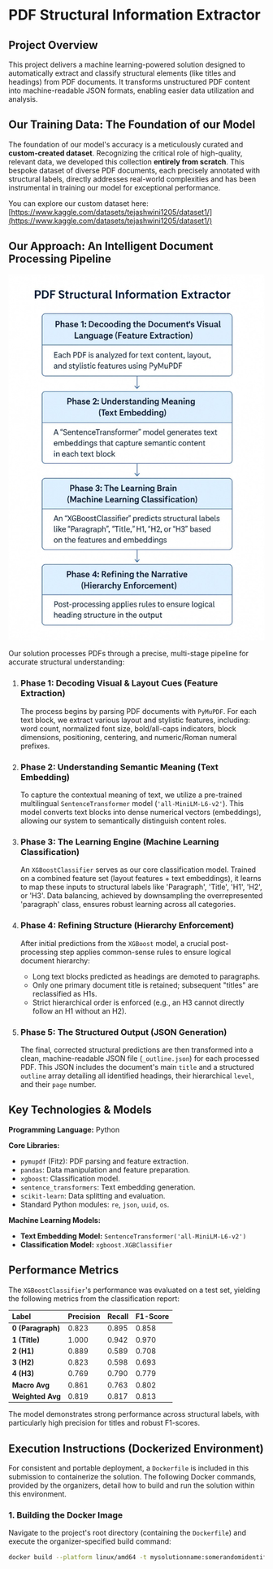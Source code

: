 # PDF Structural Information Extractor

## Project Overview

This project delivers a machine learning-powered solution designed to automatically extract and classify structural elements (like titles and headings) from PDF documents. It transforms unstructured PDF content into machine-readable JSON formats, enabling easier data utilization and analysis.

## Our Training Data: The Foundation of our Model

The foundation of our model's accuracy is a meticulously curated and **custom-created dataset**. Recognizing the critical role of high-quality, relevant data, we developed this collection **entirely from scratch**. This bespoke dataset of diverse PDF documents, each precisely annotated with structural labels, directly addresses real-world complexities and has been instrumental in training our model for exceptional performance.

You can explore our custom dataset here: [https://www.kaggle.com/datasets/tejashwini1205/dataset1/](https://www.kaggle.com/datasets/tejashwini1205/dataset1/)
## Our Approach: An Intelligent Document Processing Pipeline

![System Flowchart](flowchart.jpeg)

Our solution processes PDFs through a precise, multi-stage pipeline for accurate structural understanding:

1.  ### Phase 1: Decoding Visual & Layout Cues (Feature Extraction)
    The process begins by parsing PDF documents with `PyMuPDF`. For each text block, we extract various layout and stylistic features, including: word count, normalized font size, bold/all-caps indicators, block dimensions, positioning, centering, and numeric/Roman numeral prefixes.

2.  ### Phase 2: Understanding Semantic Meaning (Text Embedding)
    To capture the contextual meaning of text, we utilize a pre-trained multilingual `SentenceTransformer` model (`'all-MiniLM-L6-v2'`). This model converts text blocks into dense numerical vectors (embeddings), allowing our system to semantically distinguish content roles.

3.  ### Phase 3: The Learning Engine (Machine Learning Classification)
    An `XGBoostClassifier` serves as our core classification model. Trained on a combined feature set (layout features + text embeddings), it learns to map these inputs to structural labels like 'Paragraph', 'Title', 'H1', 'H2', or 'H3'. Data balancing, achieved by downsampling the overrepresented 'paragraph' class, ensures robust learning across all categories.

4.  ### Phase 4: Refining Structure (Hierarchy Enforcement)
    After initial predictions from the `XGBoost` model, a crucial post-processing step applies common-sense rules to ensure logical document hierarchy:
    * Long text blocks predicted as headings are demoted to paragraphs.
    * Only one primary document title is retained; subsequent "titles" are reclassified as H1s.
    * Strict hierarchical order is enforced (e.g., an H3 cannot directly follow an H1 without an H2).

5.  ### Phase 5: The Structured Output (JSON Generation)
    The final, corrected structural predictions are then transformed into a clean, machine-readable JSON file (`_outline.json`) for each processed PDF. This JSON includes the document's main `title` and a structured `outline` array detailing all identified headings, their hierarchical `level`, and their `page` number.

## Key Technologies & Models

**Programming Language:** Python

**Core Libraries:**
* `pymupdf` (Fitz): PDF parsing and feature extraction.
* `pandas`: Data manipulation and feature preparation.
* `xgboost`: Classification model.
* `sentence_transformers`: Text embedding generation.
* `scikit-learn`: Data splitting and evaluation.
* Standard Python modules: `re`, `json`, `uuid`, `os`.

**Machine Learning Models:**
* **Text Embedding Model:** `SentenceTransformer('all-MiniLM-L6-v2')`
* **Classification Model:** `xgboost.XGBClassifier`

## Performance Metrics

The `XGBoostClassifier`'s performance was evaluated on a test set, yielding the following metrics from the classification report:

| Label           | Precision | Recall | F1-Score |
| :-------------- | :-------- | :----- | :------- |
| **0 (Paragraph)** | 0.823     | 0.895  | 0.858    |
| **1 (Title)** | 1.000     | 0.942  | 0.970    |
| **2 (H1)** | 0.889     | 0.589  | 0.708    |
| **3 (H2)** | 0.823     | 0.598  | 0.693    |
| **4 (H3)** | 0.769     | 0.790  | 0.779    |
| **Macro Avg** | 0.861     | 0.763  | 0.802    |
| **Weighted Avg**| 0.819     | 0.817  | 0.813    |

The model demonstrates strong performance across structural labels, with particularly high precision for titles and robust F1-scores.

## Execution Instructions (Dockerized Environment)

For consistent and portable deployment, a `Dockerfile` is included in this submission to containerize the solution. The following Docker commands, provided by the organizers, detail how to build and run the solution within this environment.

### 1. Building the Docker Image

Navigate to the project's root directory (containing the `Dockerfile`) and execute the organizer-specified build command:

```bash
docker build --platform linux/amd64 -t mysolutionname:somerandomidentifier .
